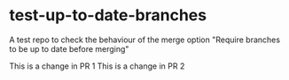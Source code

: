 # test-up-to-date-branches
A test repo to check the behaviour of the merge option "Require branches to be up to date before merging"

This is a change in PR 1
This is a change in PR 2
